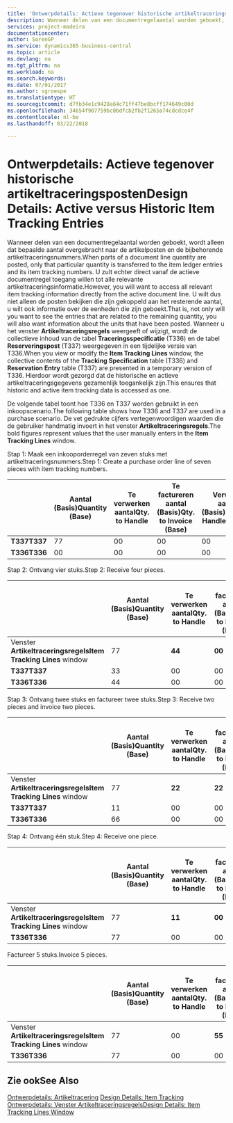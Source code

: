 ```yaml
---
title: 'Ontwerpdetails: Actieve tegenover historische artikeltraceringsposten | Microsoft Docs'
description: Wanneer delen van een documentregelaantal worden geboekt, wordt alleen dat bepaalde aantal overgebracht naar de artikelposten en de bijbehorende artikeltraceringsnummers. U zult echter direct vanaf de actieve documentregel toegang willen tot alle relevante artikeltraceringsinformatie. U wilt dus niet alleen de posten bekijken die zijn gekoppeld aan het resterende aantal, u wilt ook informatie over de eenheden die zijn geboekt. Wanneer u het venster **Artikeltraceringsregels** weergeeft of wijzigt, wordt de collectieve inhoud van de tabel **Traceringsspecificatie** (T336) en de tabel **Reserveringspost** (T337) weergegeven in een tijdelijke versie van T336. Hierdoor wordt gezorgd dat de historische en actieve artikeltraceringsgegevens gezamenlijk toegankelijk zijn.
services: project-madeira
documentationcenter: 
author: SorenGP
ms.service: dynamics365-business-central
ms.topic: article
ms.devlang: na
ms.tgt_pltfrm: na
ms.workload: na
ms.search.keywords: 
ms.date: 07/01/2017
ms.author: sgroespe
ms.translationtype: HT
ms.sourcegitcommit: d7fb34e1c9428a64c71ff47be8bcff174649c00d
ms.openlocfilehash: 34654f907759bc0bdfcb2fb2f1265a74cdcdce4f
ms.contentlocale: nl-be
ms.lasthandoff: 03/22/2018

---
```

# <a name="design-details-active-versus-historic-item-tracking-entries"></a><span data-ttu-id="6e586-107">Ontwerpdetails: Actieve tegenover historische artikeltraceringsposten</span><span class="sxs-lookup"><span data-stu-id="6e586-107">Design Details: Active versus Historic Item Tracking Entries</span></span>
<span data-ttu-id="6e586-108">Wanneer delen van een documentregelaantal worden geboekt, wordt alleen dat bepaalde aantal overgebracht naar de artikelposten en de bijbehorende artikeltraceringsnummers.</span><span class="sxs-lookup"><span data-stu-id="6e586-108">When parts of a document line quantity are posted, only that particular quantity is transferred to the item ledger entries and its item tracking numbers.</span></span> <span data-ttu-id="6e586-109">U zult echter direct vanaf de actieve documentregel toegang willen tot alle relevante artikeltraceringsinformatie.</span><span class="sxs-lookup"><span data-stu-id="6e586-109">However, you will want to access all relevant item tracking information directly from the active document line.</span></span> <span data-ttu-id="6e586-110">U wilt dus niet alleen de posten bekijken die zijn gekoppeld aan het resterende aantal, u wilt ook informatie over de eenheden die zijn geboekt.</span><span class="sxs-lookup"><span data-stu-id="6e586-110">That is, not only will you want to see the entries that are related to the remaining quantity, you will also want information about the units that have been posted.</span></span> <span data-ttu-id="6e586-111">Wanneer u het venster **Artikeltraceringsregels** weergeeft of wijzigt, wordt de collectieve inhoud van de tabel **Traceringsspecificatie** (T336) en de tabel **Reserveringspost** (T337) weergegeven in een tijdelijke versie van T336.</span><span class="sxs-lookup"><span data-stu-id="6e586-111">When you view or modify the **Item Tracking Lines** window, the collective contents of the **Tracking Specification** table (T336) and **Reservation Entry** table (T337) are presented in a temporary version of T336.</span></span> <span data-ttu-id="6e586-112">Hierdoor wordt gezorgd dat de historische en actieve artikeltraceringsgegevens gezamenlijk toegankelijk zijn.</span><span class="sxs-lookup"><span data-stu-id="6e586-112">This ensures that historic and active item tracking data is accessed as one.</span></span>  

 <span data-ttu-id="6e586-113">De volgende tabel toont hoe T336 en T337 worden gebruikt in een inkoopscenario.</span><span class="sxs-lookup"><span data-stu-id="6e586-113">The following table shows how T336 and T337 are used in a purchase scenario.</span></span> <span data-ttu-id="6e586-114">De vet gedrukte cijfers vertegenwoordigen waarden die de gebruiker handmatig invoert in het venster **Artikeltraceringsregels**.</span><span class="sxs-lookup"><span data-stu-id="6e586-114">The bold figures represent values that the user manually enters in the **Item Tracking Lines** window.</span></span>  

 <span data-ttu-id="6e586-115">Stap 1: Maak een inkooporderregel van zeven stuks met artikeltraceringsnummers.</span><span class="sxs-lookup"><span data-stu-id="6e586-115">Step 1: Create a purchase order line of seven pieces with item tracking numbers.</span></span>  

||<span data-ttu-id="6e586-116">**Aantal (Basis)**</span><span class="sxs-lookup"><span data-stu-id="6e586-116">**Quantity (Base)**</span></span>|<span data-ttu-id="6e586-117">**Te verwerken aantal**</span><span class="sxs-lookup"><span data-stu-id="6e586-117">**Qty. to Handle**</span></span>|<span data-ttu-id="6e586-118">**Te factureren aantal (Basis)**</span><span class="sxs-lookup"><span data-stu-id="6e586-118">**Qty. to Invoice (Base)**</span></span>|<span data-ttu-id="6e586-119">**Verwerkt aantal (Basis)**</span><span class="sxs-lookup"><span data-stu-id="6e586-119">**Quantity Handled (Base)**</span></span>|<span data-ttu-id="6e586-120">**Gefactureerd aantal (Basis)**</span><span class="sxs-lookup"><span data-stu-id="6e586-120">**Quantity Invoiced (Base)**</span></span>|  
|-|----------------------------------------------|--------------------------------------------|------------------------------------------------------|-------------------------------------------------------|--------------------------------------------------------|  
|<span data-ttu-id="6e586-121">**T337**</span><span class="sxs-lookup"><span data-stu-id="6e586-121">**T337**</span></span>|<span data-ttu-id="6e586-122">7</span><span class="sxs-lookup"><span data-stu-id="6e586-122">7</span></span>|<span data-ttu-id="6e586-123">0</span><span class="sxs-lookup"><span data-stu-id="6e586-123">0</span></span>|<span data-ttu-id="6e586-124">0</span><span class="sxs-lookup"><span data-stu-id="6e586-124">0</span></span>|<span data-ttu-id="6e586-125">0</span><span class="sxs-lookup"><span data-stu-id="6e586-125">0</span></span>|<span data-ttu-id="6e586-126">0</span><span class="sxs-lookup"><span data-stu-id="6e586-126">0</span></span>|  
|<span data-ttu-id="6e586-127">**T336**</span><span class="sxs-lookup"><span data-stu-id="6e586-127">**T336**</span></span>|<span data-ttu-id="6e586-128">0</span><span class="sxs-lookup"><span data-stu-id="6e586-128">0</span></span>|<span data-ttu-id="6e586-129">0</span><span class="sxs-lookup"><span data-stu-id="6e586-129">0</span></span>|<span data-ttu-id="6e586-130">0</span><span class="sxs-lookup"><span data-stu-id="6e586-130">0</span></span>|<span data-ttu-id="6e586-131">0</span><span class="sxs-lookup"><span data-stu-id="6e586-131">0</span></span>|<span data-ttu-id="6e586-132">0</span><span class="sxs-lookup"><span data-stu-id="6e586-132">0</span></span>|  

 <span data-ttu-id="6e586-133">Stap 2: Ontvang vier stuks.</span><span class="sxs-lookup"><span data-stu-id="6e586-133">Step 2: Receive four pieces.</span></span>  

||<span data-ttu-id="6e586-134">**Aantal (Basis)**</span><span class="sxs-lookup"><span data-stu-id="6e586-134">**Quantity (Base)**</span></span>|<span data-ttu-id="6e586-135">**Te verwerken aantal**</span><span class="sxs-lookup"><span data-stu-id="6e586-135">**Qty. to Handle**</span></span>|<span data-ttu-id="6e586-136">**Te factureren aantal (Basis)**</span><span class="sxs-lookup"><span data-stu-id="6e586-136">**Qty. to Invoice (Base)**</span></span>|<span data-ttu-id="6e586-137">**Verwerkt aantal (Basis)**</span><span class="sxs-lookup"><span data-stu-id="6e586-137">**Quantity Handled (Base)**</span></span>|<span data-ttu-id="6e586-138">**Gefactureerd aantal (Basis)**</span><span class="sxs-lookup"><span data-stu-id="6e586-138">**Quantity Invoiced (Base)**</span></span>|  
|-|----------------------------------------------|--------------------------------------------|------------------------------------------------------|-------------------------------------------------------|--------------------------------------------------------|  
|<span data-ttu-id="6e586-139">Venster **Artikeltraceringsregels**</span><span class="sxs-lookup"><span data-stu-id="6e586-139">**Item Tracking Lines** window</span></span>|<span data-ttu-id="6e586-140">7</span><span class="sxs-lookup"><span data-stu-id="6e586-140">7</span></span>|<span data-ttu-id="6e586-141">**4**</span><span class="sxs-lookup"><span data-stu-id="6e586-141">**4**</span></span>|<span data-ttu-id="6e586-142">**0**</span><span class="sxs-lookup"><span data-stu-id="6e586-142">**0**</span></span>|<span data-ttu-id="6e586-143">0</span><span class="sxs-lookup"><span data-stu-id="6e586-143">0</span></span>|<span data-ttu-id="6e586-144">0</span><span class="sxs-lookup"><span data-stu-id="6e586-144">0</span></span>|  
|<span data-ttu-id="6e586-145">**T337**</span><span class="sxs-lookup"><span data-stu-id="6e586-145">**T337**</span></span>|<span data-ttu-id="6e586-146">3</span><span class="sxs-lookup"><span data-stu-id="6e586-146">3</span></span>|<span data-ttu-id="6e586-147">0</span><span class="sxs-lookup"><span data-stu-id="6e586-147">0</span></span>|<span data-ttu-id="6e586-148">0</span><span class="sxs-lookup"><span data-stu-id="6e586-148">0</span></span>|<span data-ttu-id="6e586-149">0</span><span class="sxs-lookup"><span data-stu-id="6e586-149">0</span></span>|<span data-ttu-id="6e586-150">0</span><span class="sxs-lookup"><span data-stu-id="6e586-150">0</span></span>|  
|<span data-ttu-id="6e586-151">**T336**</span><span class="sxs-lookup"><span data-stu-id="6e586-151">**T336**</span></span>|<span data-ttu-id="6e586-152">4</span><span class="sxs-lookup"><span data-stu-id="6e586-152">4</span></span>|<span data-ttu-id="6e586-153">0</span><span class="sxs-lookup"><span data-stu-id="6e586-153">0</span></span>|<span data-ttu-id="6e586-154">0</span><span class="sxs-lookup"><span data-stu-id="6e586-154">0</span></span>|<span data-ttu-id="6e586-155">4</span><span class="sxs-lookup"><span data-stu-id="6e586-155">4</span></span>|<span data-ttu-id="6e586-156">0</span><span class="sxs-lookup"><span data-stu-id="6e586-156">0</span></span>|  

 <span data-ttu-id="6e586-157">Stap 3: Ontvang twee stuks en factureer twee stuks.</span><span class="sxs-lookup"><span data-stu-id="6e586-157">Step 3: Receive two pieces and invoice two pieces.</span></span>  

||<span data-ttu-id="6e586-158">**Aantal (Basis)**</span><span class="sxs-lookup"><span data-stu-id="6e586-158">**Quantity (Base)**</span></span>|<span data-ttu-id="6e586-159">**Te verwerken aantal**</span><span class="sxs-lookup"><span data-stu-id="6e586-159">**Qty. to Handle**</span></span>|<span data-ttu-id="6e586-160">**Te factureren aantal (Basis)**</span><span class="sxs-lookup"><span data-stu-id="6e586-160">**Qty. to Invoice (Base)**</span></span>|<span data-ttu-id="6e586-161">**Verwerkt aantal (Basis)**</span><span class="sxs-lookup"><span data-stu-id="6e586-161">**Quantity Handled (Base)**</span></span>|<span data-ttu-id="6e586-162">**Gefactureerd aantal (Basis)**</span><span class="sxs-lookup"><span data-stu-id="6e586-162">**Quantity Invoiced (Base)**</span></span>|  
|-|----------------------------------------------|--------------------------------------------|------------------------------------------------------|-------------------------------------------------------|--------------------------------------------------------|  
|<span data-ttu-id="6e586-163">Venster **Artikeltraceringsregels**</span><span class="sxs-lookup"><span data-stu-id="6e586-163">**Item Tracking Lines** window</span></span>|<span data-ttu-id="6e586-164">7</span><span class="sxs-lookup"><span data-stu-id="6e586-164">7</span></span>|<span data-ttu-id="6e586-165">**2**</span><span class="sxs-lookup"><span data-stu-id="6e586-165">**2**</span></span>|<span data-ttu-id="6e586-166">**2**</span><span class="sxs-lookup"><span data-stu-id="6e586-166">**2**</span></span>|<span data-ttu-id="6e586-167">4</span><span class="sxs-lookup"><span data-stu-id="6e586-167">4</span></span>|<span data-ttu-id="6e586-168">0</span><span class="sxs-lookup"><span data-stu-id="6e586-168">0</span></span>|  
|<span data-ttu-id="6e586-169">**T337**</span><span class="sxs-lookup"><span data-stu-id="6e586-169">**T337**</span></span>|<span data-ttu-id="6e586-170">1</span><span class="sxs-lookup"><span data-stu-id="6e586-170">1</span></span>|<span data-ttu-id="6e586-171">0</span><span class="sxs-lookup"><span data-stu-id="6e586-171">0</span></span>|<span data-ttu-id="6e586-172">0</span><span class="sxs-lookup"><span data-stu-id="6e586-172">0</span></span>|<span data-ttu-id="6e586-173">0</span><span class="sxs-lookup"><span data-stu-id="6e586-173">0</span></span>|<span data-ttu-id="6e586-174">0</span><span class="sxs-lookup"><span data-stu-id="6e586-174">0</span></span>|  
|<span data-ttu-id="6e586-175">**T336**</span><span class="sxs-lookup"><span data-stu-id="6e586-175">**T336**</span></span>|<span data-ttu-id="6e586-176">6</span><span class="sxs-lookup"><span data-stu-id="6e586-176">6</span></span>|<span data-ttu-id="6e586-177">0</span><span class="sxs-lookup"><span data-stu-id="6e586-177">0</span></span>|<span data-ttu-id="6e586-178">0</span><span class="sxs-lookup"><span data-stu-id="6e586-178">0</span></span>|<span data-ttu-id="6e586-179">6</span><span class="sxs-lookup"><span data-stu-id="6e586-179">6</span></span>|<span data-ttu-id="6e586-180">2</span><span class="sxs-lookup"><span data-stu-id="6e586-180">2</span></span>|  

 <span data-ttu-id="6e586-181">Stap 4: Ontvang één stuk.</span><span class="sxs-lookup"><span data-stu-id="6e586-181">Step 4: Receive one piece.</span></span>  

||<span data-ttu-id="6e586-182">**Aantal (Basis)**</span><span class="sxs-lookup"><span data-stu-id="6e586-182">**Quantity (Base)**</span></span>|<span data-ttu-id="6e586-183">**Te verwerken aantal**</span><span class="sxs-lookup"><span data-stu-id="6e586-183">**Qty. to Handle**</span></span>|<span data-ttu-id="6e586-184">**Te factureren aantal (Basis)**</span><span class="sxs-lookup"><span data-stu-id="6e586-184">**Qty. to Invoice (Base)**</span></span>|<span data-ttu-id="6e586-185">**Verwerkt aantal (Basis)**</span><span class="sxs-lookup"><span data-stu-id="6e586-185">**Quantity Handled (Base)**</span></span>|<span data-ttu-id="6e586-186">**Gefactureerd aantal (Basis)**</span><span class="sxs-lookup"><span data-stu-id="6e586-186">**Quantity Invoiced (Base)**</span></span>|  
|-|----------------------------------------------|--------------------------------------------|------------------------------------------------------|-------------------------------------------------------|--------------------------------------------------------|  
|<span data-ttu-id="6e586-187">Venster **Artikeltraceringsregels**</span><span class="sxs-lookup"><span data-stu-id="6e586-187">**Item Tracking Lines** window</span></span>|<span data-ttu-id="6e586-188">7</span><span class="sxs-lookup"><span data-stu-id="6e586-188">7</span></span>|<span data-ttu-id="6e586-189">**1**</span><span class="sxs-lookup"><span data-stu-id="6e586-189">**1**</span></span>|<span data-ttu-id="6e586-190">**0**</span><span class="sxs-lookup"><span data-stu-id="6e586-190">**0**</span></span>|<span data-ttu-id="6e586-191">6</span><span class="sxs-lookup"><span data-stu-id="6e586-191">6</span></span>|<span data-ttu-id="6e586-192">2</span><span class="sxs-lookup"><span data-stu-id="6e586-192">2</span></span>|  
|<span data-ttu-id="6e586-193">**T336**</span><span class="sxs-lookup"><span data-stu-id="6e586-193">**T336**</span></span>|<span data-ttu-id="6e586-194">7</span><span class="sxs-lookup"><span data-stu-id="6e586-194">7</span></span>|<span data-ttu-id="6e586-195">0</span><span class="sxs-lookup"><span data-stu-id="6e586-195">0</span></span>|<span data-ttu-id="6e586-196">0</span><span class="sxs-lookup"><span data-stu-id="6e586-196">0</span></span>|<span data-ttu-id="6e586-197">7</span><span class="sxs-lookup"><span data-stu-id="6e586-197">7</span></span>|<span data-ttu-id="6e586-198">2</span><span class="sxs-lookup"><span data-stu-id="6e586-198">2</span></span>|  

 <span data-ttu-id="6e586-199">Factureer 5 stuks.</span><span class="sxs-lookup"><span data-stu-id="6e586-199">Invoice 5 pieces.</span></span>  

||<span data-ttu-id="6e586-200">**Aantal (Basis)**</span><span class="sxs-lookup"><span data-stu-id="6e586-200">**Quantity (Base)**</span></span>|<span data-ttu-id="6e586-201">**Te verwerken aantal**</span><span class="sxs-lookup"><span data-stu-id="6e586-201">**Qty. to Handle**</span></span>|<span data-ttu-id="6e586-202">**Te factureren aantal (Basis)**</span><span class="sxs-lookup"><span data-stu-id="6e586-202">**Qty. to Invoice (Base)**</span></span>|<span data-ttu-id="6e586-203">**Verwerkt aantal (Basis)**</span><span class="sxs-lookup"><span data-stu-id="6e586-203">**Quantity Handled (Base)**</span></span>|<span data-ttu-id="6e586-204">**Gefactureerd aantal (Basis)**</span><span class="sxs-lookup"><span data-stu-id="6e586-204">**Quantity Invoiced (Base)**</span></span>|  
|-|----------------------------------------------|--------------------------------------------|------------------------------------------------------|-------------------------------------------------------|--------------------------------------------------------|  
|<span data-ttu-id="6e586-205">Venster **Artikeltraceringsregels**</span><span class="sxs-lookup"><span data-stu-id="6e586-205">**Item Tracking Lines** window</span></span>|<span data-ttu-id="6e586-206">7</span><span class="sxs-lookup"><span data-stu-id="6e586-206">7</span></span>|<span data-ttu-id="6e586-207">0</span><span class="sxs-lookup"><span data-stu-id="6e586-207">0</span></span>|<span data-ttu-id="6e586-208">**5**</span><span class="sxs-lookup"><span data-stu-id="6e586-208">**5**</span></span>|<span data-ttu-id="6e586-209">7</span><span class="sxs-lookup"><span data-stu-id="6e586-209">7</span></span>|<span data-ttu-id="6e586-210">2</span><span class="sxs-lookup"><span data-stu-id="6e586-210">2</span></span>|  
|<span data-ttu-id="6e586-211">**T336**</span><span class="sxs-lookup"><span data-stu-id="6e586-211">**T336**</span></span>|<span data-ttu-id="6e586-212">7</span><span class="sxs-lookup"><span data-stu-id="6e586-212">7</span></span>|<span data-ttu-id="6e586-213">0</span><span class="sxs-lookup"><span data-stu-id="6e586-213">0</span></span>|<span data-ttu-id="6e586-214">0</span><span class="sxs-lookup"><span data-stu-id="6e586-214">0</span></span>|<span data-ttu-id="6e586-215">7</span><span class="sxs-lookup"><span data-stu-id="6e586-215">7</span></span>|<span data-ttu-id="6e586-216">7</span><span class="sxs-lookup"><span data-stu-id="6e586-216">7</span></span>|  

## <a name="see-also"></a><span data-ttu-id="6e586-217">Zie ook</span><span class="sxs-lookup"><span data-stu-id="6e586-217">See Also</span></span>  
 <span data-ttu-id="6e586-218">[Ontwerpdetails: Artikeltracering](design-details-item-tracking.md) </span><span class="sxs-lookup"><span data-stu-id="6e586-218">[Design Details: Item Tracking](design-details-item-tracking.md) </span></span>  
 [<span data-ttu-id="6e586-219">Ontwerpdetails: Venster Artikeltraceringsregels</span><span class="sxs-lookup"><span data-stu-id="6e586-219">Design Details: Item Tracking Lines Window</span></span>](design-details-item-tracking-lines-window.md)

